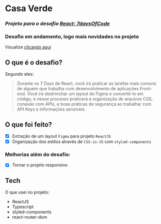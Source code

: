 # Casa Verde
### _Projeto para o desafio [React: 7daysOfCode](https://7daysofcode.io/)_

### Desafio em andamento, logo mais novidades no projeto

Visualize [clicando aqui](https://casaverde.vercel.app)

## O que é o desafio?

Segundo eles:

>Durante os 7 Days de React, você irá praticar as tarefas mais comuns de alguém que trabalha com desenvolvimento de aplicações Front-end. Você irá destrinchar um layout do Figma e convertê-lo em código, e nesse processo praticará a organização de arquivos CSS, conexão com APIs, e boas práticas de segurança ao trabalhar com API Keys e informações sensíveis.

## O que foi feito?

- [x] Extração de um layout `Figma` para projeto `ReactJS`
- [x] Organização dos estilos através de `CSS-in-JS` com `styled-components`

### Melhorias além do desafio:

- [x] Tornar o projeto responsivo

## Tech

O que usei no projeto:

- ReactJS
- Typescript
- styled-components
- react-router-dom
